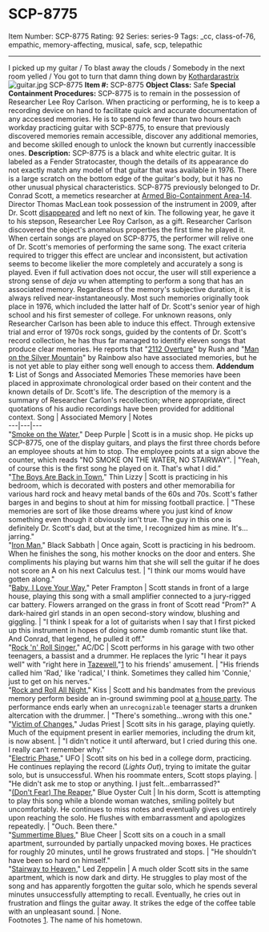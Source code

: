 # SCP-8775
Item Number: SCP-8775
Rating: 92
Series: series-9
Tags: _cc, class-of-76, empathic, memory-affecting, musical, safe, scp, telepathic

---

I picked up my guitar / To blast away the clouds / Somebody in the next room yelled / You got to turn that damn thing down
by [Kothardarastrix](/koths-korner)
![guitar.jpg](https://scp-wiki.wdfiles.com/local--files/scp-8775/guitar.jpg)
SCP-8775
**Item #:** SCP-8775
**Object Class:** Safe
**Special Containment Procedures:** SCP-8775 is to remain in the possession of Researcher Lee Roy Carlson. When practicing or performing, he is to keep a recording device on hand to facilitate quick and accurate documentation of any accessed memories. He is to spend no fewer than two hours each workday practicing guitar with SCP-8775, to ensure that previously discovered memories remain accessible, discover any additional memories, and become skilled enough to unlock the known but currently inaccessible ones.
**Description:** SCP-8775 is a black and white electric guitar. It is labeled as a Fender Stratocaster, though the details of its appearance do not exactly match any model of that guitar that was available in 1976. There is a large scratch on the bottom edge of the guitar's body, but it has no other unusual physical characteristics.
SCP-8775 previously belonged to Dr. Conrad Scott, a memetics researcher at [Armed Bio-Containment Area-14](/secure-facility-dossier-area-14). Director Thomas MacLean took possession of the instrument in 2009, after Dr. Scott [disappeared](/the-drooling-path) and left no next of kin. The following year, he gave it to his stepson, Researcher Lee Roy Carlson, as a gift. Researcher Carlson discovered the object's anomalous properties the first time he played it.
When certain songs are played on SCP-8775, the performer will relive one of Dr. Scott's memories of performing the same song. The exact criteria required to trigger this effect are unclear and inconsistent, but activation seems to become likelier the more completely and accurately a song is played. Even if full activation does not occur, the user will still experience a strong sense of _deja vu_ when attempting to perform a song that has an associated memory. Regardless of the memory's subjective duration, it is always relived near-instantaneously. Most such memories originally took place in 1976, which included the latter half of Dr. Scott's senior year of high school and his first semester of college.
For unknown reasons, only Researcher Carlson has been able to induce this effect. Through extensive trial and error of 1970s rock songs, guided by the contents of Dr. Scott's record collection, he has thus far managed to identify eleven songs that produce clear memories. He reports that "[2112 Overture](https://youtu.be/hzpDOB2JYKc?si=JdMjCoCy7zAyFtXE)" by Rush and "[Man on the Silver Mountain](https://youtu.be/ORnvO1VyYMk?si=wQzzvrA-u1ZMGwS2)" by Rainbow also have associated memories, but he is not yet able to play either song well enough to access them.
**Addendum 1:** List of Songs and Associated Memories
These memories have been placed in approximate chronological order based on their content and the known details of Dr. Scott's life. The description of the memory is a summary of Researcher Carlon's recollection; where appropriate, direct quotations of his audio recordings have been provided for additional context.
Song | Associated Memory | Notes  
---|---|---  
"[Smoke on the Water](https://youtu.be/3pVQj2v7tBI?si=E53tTGpmiIzKI3XD)," Deep Purple | Scott is in a music shop. He picks up SCP-8775, one of the display guitars, and plays the first three chords before an employee shouts at him to stop. The employee points at a sign above the counter, which reads "NO SMOKE ON THE WATER, NO STAIRWAY". | "Yeah, of course this is the first song he played on it. That's what I did.”  
"[The Boys Are Back in Town](https://youtu.be/wIE5wwvicew?si=tp2XvHS1nLnhLXF8)," Thin Lizzy | Scott is practicing in his bedroom, which is decorated with posters and other memorabilia for various hard rock and heavy metal bands of the 60s and 70s. Scott's father barges in and begins to shout at him for missing football practice. | "These memories are sort of like those dreams where you just kind of _know_ something even though it obviously isn't true. The guy in this one is definitely Dr. Scott's dad, but at the time, I recognized him as mine. It's…jarring."  
"[Iron Man](https://youtu.be/F01UTYg79KY?si=jm5yiSA2wx5yiHmC)," Black Sabbath | Once again, Scott is practicing in his bedroom. When he finishes the song, his mother knocks on the door and enters. She compliments his playing but warns him that she will sell the guitar if he does not score an A on his next Calculus test. | "I think our moms would have gotten along."  
"[Baby, I Love Your Way](https://youtu.be/0gjWcnJLIZ0?si=CZmFh0QBqGy7Adzq)," Peter Frampton | Scott stands in front of a large house, playing this song with a small amplifier connected to a jury-rigged car battery. Flowers arranged on the grass in front of Scott read "Prom?" A dark-haired girl stands in an open second-story window, blushing and giggling. | "I think I speak for a lot of guitarists when I say that I first picked up this instrument in hopes of doing some dumb romantic stunt like that. And Conrad, that legend, he pulled it off."  
"[Rock 'n' Roll Singer](https://youtu.be/xxqCEPBDZxk?si=m9cAZBALzzoQ5-Ut)," AC/DC | Scott performs in his garage with two other teenagers, a bassist and a drummer. He replaces the lyric "I hear it pays well" with "right here in [Tazewell](/scp-6976),"[1](javascript:;) to his friends' amusement. | "His friends called him 'Rad,' like 'radical,' I think. Sometimes they called him 'Connie,' just to get on his nerves."  
"[Rock and Roll All Night](https://youtu.be/f-S3X2saSwM?si=ILD1g_slBzcWEL7l)," Kiss | Scott and his bandmates from the previous memory perform beside an in-ground swimming pool at [a house party](/scp-3775). The performance ends early when an `unrecognizable` teenager starts a drunken altercation with the drummer. | "There's something…wrong with this one."  
"[Victim of Changes](https://youtu.be/lqSo85W10w4?si=v5tgnmB0obKLqqDV)," Judas Priest | Scott sits in his garage, playing quietly. Much of the equipment present in earlier memories, including the drum kit, is now absent. | "I didn't notice it until afterward, but I cried during this one. I really can't remember why."  
"[Electric Phase](https://youtu.be/6QjehSa_zDY?si=jDRRgKx09T8MUCjt)," UFO | Scott sits on his bed in a college dorm, practicing. He continues replaying the record (_Lights Out_), trying to imitate the guitar solo, but is unsuccessful. When his roommate enters, Scott stops playing. | "He didn't ask me to stop or anything. I just felt…embarrassed?"  
"[(Don't Fear) The Reaper](https://youtu.be/Dy4HA3vUv2c?si=VwM3Q4V_J5EoCeAP)," Blue Oyster Cult | In his dorm, Scott is attempting to play this song while a blonde woman watches, smiling politely but uncomfortably. He continues to miss notes and eventually gives up entirely upon reaching the solo. He flushes with embarrassment and apologizes repeatedly. | "Ouch. Been there."  
"[Summertime Blues](https://youtu.be/YXcYZsqkZ-g?si=5IJ9eDwVDB_Mi1se)," Blue Cheer | Scott sits on a couch in a small apartment, surrounded by partially unpacked moving boxes. He practices for roughly 20 minutes, until he grows frustrated and stops. | "He shouldn't have been so hard on himself."  
"[Stairway to Heaven](https://youtu.be/QkF3oxziUI4?si=K8EP8w5kAy5p0vQ-)," Led Zeppelin | A much older Scott sits in the same apartment, which is now dark and dirty. He struggles to play most of the song and has apparently forgotten the guitar solo, which he spends several minutes unsuccessfully attempting to recall. Eventually, he cries out in frustration and flings the guitar away. It strikes the edge of the coffee table with an unpleasant sound. | None.  
Footnotes
[1](javascript:;). The name of his hometown.